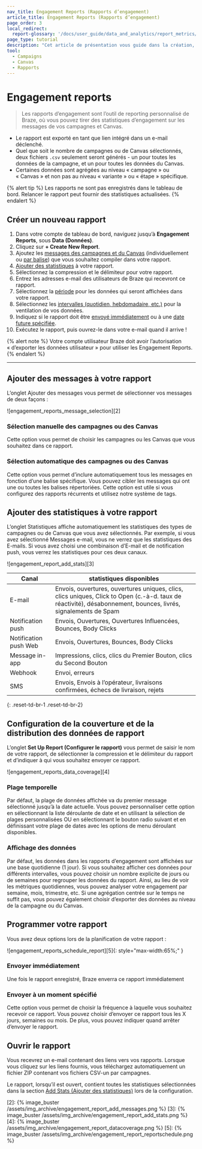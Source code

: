 ```yaml
---
nav_title: Engagement Reports (Rapports d’engagement)
article_title: Engagement Reports (Rapports d’engagement)
page_order: 3
local_redirect:
  report-glossary: '/docs/user_guide/data_and_analytics/report_metrics/'
page_type: tutorial
description: "Cet article de présentation vous guide dans la création, la personnalisation et la planification des rapports sur l’engagement pour les campagnes et les Canvas."
tool:
  - Campaigns
  - Canvas
  - Rapports
---
```


# Engagement reports

> Les rapports d’engagement sont l’outil de reporting personnalisé de Braze, où vous pouvez tirer des statistiques d’engagement sur les messages de vos campagnes et Canvas.

- Le rapport est exporté en tant que lien intégré dans un e-mail déclenché.
- Quel que soit le nombre de campagnes ou de Canvas sélectionnés, deux fichiers `.csv` seulement seront générés - un pour toutes les données de la campagne, et un pour toutes les données du Canvas.
- Certaines données sont agrégées au niveau « campagne » ou « Canvas » et non pas au niveau « variante » ou « étape » spécifique.

{% alert tip %}
Les rapports ne sont pas enregistrés dans le tableau de bord. Relancer le rapport peut fournir des statistiques actualisées.
{% endalert %}

## Créer un nouveau rapport

1. Dans votre compte de tableau de bord, naviguez jusqu’à **Engagement Reports**, sous **Data (Données)**.
2. Cliquez sur **+ Create New Report**.
3. Ajoutez les [messages des campagnes et du Canvas](#manually-select-campaigns-or-canvases) (individuellement ou [par balise](#automatically-select-campaigns-or-canvases)) que vous souhaitez compiler dans votre rapport.
4. [Ajouter des statistiques](#add-statistics-to-your-report) à votre rapport.
5. Sélectionnez la compression et le délimiteur pour votre rapport.
6. Entrez les adresses e-mail des utilisateurs de Braze qui recevront ce rapport.
7. Sélectionnez la [période](#time-frame) pour les données qui seront affichées dans votre rapport.
8. Sélectionnez les [intervalles (quotidien, hebdomadaire, etc.)](#data-display) pour la ventilation de vos données.
9. Indiquez si le rapport doit être [envoyé immédiatement](#send-immediately) ou à une [date future spécifiée](#send-at-designated-time).
10. Exécutez le rapport, puis ouvrez-le dans votre e-mail quand il arrive !

{% alert note %}
Votre compte utilisateur Braze doit avoir l’autorisation « d’exporter les données utilisateur » pour utiliser les Engagement Reports.
{% endalert %}

---

## Ajouter des messages à votre rapport

L’onglet Ajouter des messages vous permet de sélectionner vos messages de deux façons :

![engagement_reports_message_selection][2]

### Sélection manuelle des campagnes ou des Canvas

Cette option vous permet de choisir les campagnes ou les Canvas que vous souhaitez dans ce rapport.

### Sélection automatique des campagnes ou des Canvas

Cette option vous permet d’inclure automatiquement tous les messages en fonction d’une balise spécifique. Vous pouvez cibler les messages qui ont une ou toutes les balises répertoriées.  Cette option est utile si vous configurez des rapports récurrents et utilisez notre système de tags.


## Ajouter des statistiques à votre rapport

L’onglet Statistiques affiche automatiquement les statistiques des types de campagnes ou de Canvas que vous avez sélectionnés.  Par exemple, si vous avez sélectionné Messages e-mail, vous ne verrez que les statistiques des E-mails.  Si vous avez choisi une combinaison d’E-mail et de notification push, vous verrez les statistiques pour ces deux canaux.

![engagement_report_add_stats][3]

| Canal| statistiques disponibles|
| ------| --------------|
| E-mail | Envois, ouvertures, ouvertures uniques, clics, clics uniques, Click to Open (c.-à-d. taux de réactivité), désabonnement, bounces, livrés, signalements de Spam |
| Notification push  | Envois, Ouvertures, Ouvertures Influencées, Bounces, Body Clicks |
| Notification push Web | Envois, Ouvertures, Bounces, Body Clicks |
| Message in-app | Impressions, clics, clics du Premier Bouton, clics du Second Bouton |
| Webhook  |  Envoi, erreurs |
| SMS | Envois, Envois à l’opérateur, livraisons confirmées, échecs de livraison, rejets |
{: .reset-td-br-1 .reset-td-br-2}

## Configuration de la couverture et de la distribution des données de rapport

L’onglet **Set Up Report (Configurer le rapport)** vous permet de saisir le nom de votre rapport, de sélectionner la compression et le délimiteur du rapport et d’indiquer à qui vous souhaitez envoyer ce rapport.  

![engagement_reports_data_coverage][4]

### Plage temporelle

Par défaut, la plage de données affichée va du premier message sélectionné jusqu’à la date actuelle.  Vous pouvez personnaliser cette option en sélectionnant la liste déroulante de date et en utilisant la sélection de plages personnalisées OU en sélectionnant le bouton radio suivant et en définissant votre plage de dates avec les options de menu déroulant disponibles.

### Affichage des données

Par défaut, les données dans les rapports d’engagement sont affichées sur une base quotidienne (1 jour). Si vous souhaitez afficher ces données pour différents intervalles, vous pouvez choisir un nombre explicite de jours ou de semaines pour regrouper les données du rapport. Ainsi, au lieu de voir les métriques quotidiennes, vous pouvez analyser votre engagement par semaine, mois, trimestre, etc. Si une agrégation centrée sur le temps ne suffit pas, vous pouvez également choisir d’exporter des données au niveau de la campagne ou du Canvas.

## Programmer votre rapport

Vous avez deux options lors de la planification de votre rapport :

![engagement_reports_schedule_report][5]{: style="max-width:65%;" }

### Envoyer immédiatement

Une fois le rapport enregistré, Braze enverra ce rapport immédiatement

### Envoyer à un moment spécifié

Cette option vous permet de choisir la fréquence à laquelle vous souhaitez recevoir ce rapport.  Vous pouvez choisir d’envoyer ce rapport tous les X jours, semaines ou mois.  De plus, vous pouvez indiquer quand arrêter d’envoyer le rapport.

## Ouvrir le rapport  

Vous recevrez un e-mail contenant des liens vers vos rapports. Lorsque vous cliquez sur les liens fournis, vous téléchargez automatiquement un fichier ZIP contenant vos fichiers CSV-un par campagnes.

Le rapport, lorsqu’il est ouvert, contient toutes les statistiques sélectionnées dans la section [Add Stats (Ajouter des statistiques)](#add-statistics-to-your-reports) lors de la configuration.



[2]: {% image_buster /assets/img_archive/engagement_report_add_messages.png %}
[3]: {% image_buster /assets/img_archive/engagement_report_add_stats.png %}
[4]: {% image_buster /assets/img_archive/engagement_report_datacoverage.png %}
[5]: {% image_buster /assets/img_archive/engagement_report_reportschedule.png %}
